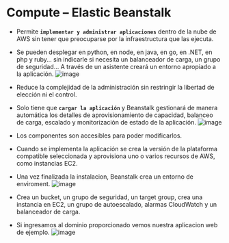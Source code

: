# Compute – Elastic Beanstalk
- Permite **`implementar y administrar aplicaciones`** dentro de la nube de AWS sin tener que preocuparse por la infraestructura que las ejecuta.
- Se pueden desplegar en python, en node, en java, en go, en .NET, en php y ruby… sin indicarle si necesita un balanceador de carga, un grupo de seguridad… A través de un asistente creará un entorno apropiado a la aplicación.
![image](https://github.com/user-attachments/assets/8d21515d-3962-4129-8c59-e9b059b7be89)

- Reduce la complejidad de la administración sin restringir la libertad de elección ni el control.
- Solo tiene que **`cargar la aplicación`** y Beanstalk gestionará de manera automática los detalles de aprovisionamiento de capacidad, balanceo de carga, escalado y monitorización de estado de la aplicación.
![image](https://github.com/user-attachments/assets/59fe6091-3b52-420f-8020-7bb4021d3c66)

- Los componentes son accesibles para poder modificarlos.
- Cuando se implementa la aplicación se crea la versión de la plataforma compatible seleccionada y aprovisiona uno o varios recursos de AWS, como instancias EC2.
- Una vez finalizada la instalacion, Beanstalk crea un entorno de enviroment.
![image](https://github.com/user-attachments/assets/8ba49196-77c8-46f5-ace3-f02d25b05aaf)
- Crea un bucket, un grupo de seguridad, un target group, crea una instancia en EC2, un grupo de autoescalado, alarmas CloudWatch y un balanceador de carga.
- Si ingresamos al dominio proporcionado vemos nuestra aplicacion web de ejemplo.
![image](https://github.com/user-attachments/assets/28b10f1e-f66d-40c6-9731-1855813a2a28)
